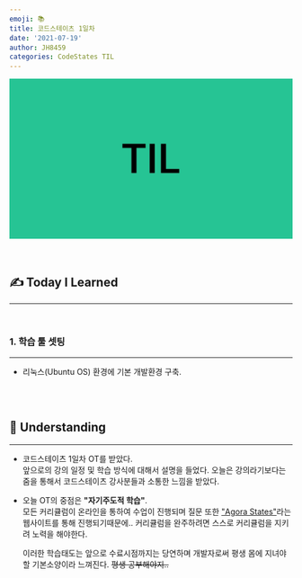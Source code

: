 ```yaml
---
emoji: 📚
title: 코드스테이츠 1일차
date: '2021-07-19'
author: JH8459
categories: CodeStates TIL
---
```


![github-blog.png](../../assets/common/TIL.jpeg)

<br>

## ✍️ **T**oday **I** **L**earned

---

<br>

### 1. 학습 툴 셋팅

---

- 리눅스(Ubuntu OS) 환경에 기본 개발환경 구축.

<br>
<br>

## 🤔 Understanding

---

- 코드스테이츠 1일차 OT를 받았다.<br>
  앞으로의 강의 일정 및 학습 방식에 대해서 설명을 들었다. 오늘은 강의라기보다는 줌을 통해서 코드스테이츠 강사분들과 소통한 느낌을 받았다.

- 오늘 OT의 중점은 **"자기주도적 학습"**.<br>
  모든 커리큘럼이 온라인을 통하여 수업이 진행되며 질문 또한 <a href="https://github.com/codestates/agora-states" target="_blank">"Agora States"</a>라는 웹사이트를 통해 진행되기때문에.. 커리큘럼을 완주하려면 스스로 커리큘럼을 지키려 노력을 해야한다.

  이러한 학습태도는 앞으로 수료시점까지는 당연하며 개발자로써 평생 몸에 지녀야할 기본소양이라 느껴진다. ~~평생 공부해야지..~~

<br>
<br>

```toc

```
